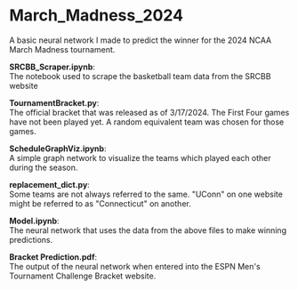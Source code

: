 # March_Madness_2024
A basic neural network I made to predict the winner for the 2024 NCAA March Madness tournament.

<b>SRCBB_Scraper.ipynb</b>: <br>The notebook used to scrape the basketball team data from the SRCBB website

<b>TournamentBracket.py</b>: <br>The official bracket that was released as of 3/17/2024. The First Four games have not been played yet. A random equivalent team was chosen for those games.

<b>ScheduleGraphViz.ipynb</b>: <br>A simple graph network to visualize the teams which played each other during the season.

<b>replacement_dict.py</b>: <br>Some teams are not always referred to the same. "UConn" on one website might be referred to as "Connecticut" on another.

<b>Model.ipynb</b>: <br>The neural network that uses the data from the above files to make winning predictions.

<b>Bracket Prediction.pdf</b>: <br>The output of the neural network when entered into the ESPN Men's Tournament Challenge Bracket website.
